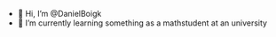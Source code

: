 - 👋 Hi, I’m @DanielBoigk
- 🌱 I’m currently learning something as a mathstudent at an university

<!---
DanielBoigk/DanielBoigk is a ✨ special ✨ repository because its `README.md` (this file) appears on your GitHub profile.
You can click the Preview link to take a look at your changes.
--->
